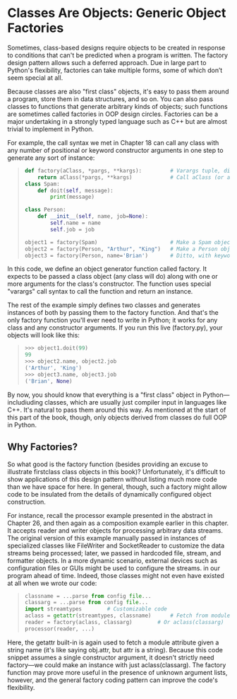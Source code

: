 # Classes Are Objects: Generic Object Factories
Sometimes, class-based designs require objects to be created in response to conditions that can't be predicted
when a program is written. The factory design pattern allows such a deferred approach. Due in large part to
Python's flexibility, factories can take multiple forms, some of which don’t seem special at all.

Because classes are also "first class" objects, it's easy to pass them around a program, store them in data
structures, and so on. You can also pass classes to functions that generate arbitrary kinds of objects; such
functions are sometimes called factories in OOP design circles. Factories can be a major undertaking in a
strongly typed language such as C++ but are almost trivial to implement in Python.

For example, the call syntax we met in Chapter 18 can call any class with any number of positional or keyword
constructor arguments in one step to generate any sort of instance:
> ```python
> def factory(aClass, *pargs, **kargs): 		# Varargs tuple, dict
> 	  return aClass(*pargs, **kargs) 			# Call aClass (or apply in 2.X only)
> class Spam:
>     def doit(self, message):
>         print(message)
> 
> class Person:
>     def __init__(self, name, job=None):
>         self.name = name
>         self.job = job
> 
> object1 = factory(Spam) 						# Make a Spam object
> object2 = factory(Person, "Arthur", "King") 	# Make a Person object
> object3 = factory(Person, name='Brian') 		# Ditto, with keywords and default
> ```

In this code, we define an object generator function called factory. It expects to be passed a class object
(any class will do) along with one or more arguments for the class's constructor. The function uses special
"varargs" call syntax to call the function and return an instance.

The rest of the example simply defines two classes and generates instances of both by passing them to the
factory function. And that's the only factory function you'll ever need to write in Python; it works for
any class and any constructor arguments. If you run this live (factory.py), your objects will look like this:
> ```python
> >>> object1.doit(99)
> 99
> >>> object2.name, object2.job
> ('Arthur', 'King')
> >>> object3.name, object3.job
> ('Brian', None)
> ```

By now, you should know that everything is a "first class" object in Python—includiuding classes, which are
usually just compiler input in languages like C++. It's natural to pass them around this way. As mentioned at
the start of this part of the book, though, only objects derived from classes do full OOP in Python.

## Why Factories?
So what good is the factory function (besides providing an excuse to illustrate firstclass class objects in
this book)? Unfortunately, it's difficult to show applications of this design pattern without listing much
more code than we have space for here. In general, though, such a factory might allow code to be insulated
from the details of dynamically configured object construction.

For instance, recall the processor example presented in the abstract in Chapter 26, and then again as a
composition example earlier in this chapter. It accepts reader and writer objects for processing arbitrary
data streams. The original version of this example manually passed in instances of specialized classes like
FileWriter and SocketReader to customize the data streams being processed; later, we passed in hardcoded file,
stream, and formatter objects. In a more dynamic scenario, external devices such as configuration files or
GUIs might be used to configure the streams.
in our program ahead of time. Indeed, those classes might not even have existed at all when we wrote our code:
> ```python
> classname = ...parse from config file...
> classarg = ...parse from config file...
> import streamtypes 		# Customizable code
> aclass = getattr(streamtypes, classname) 		# Fetch from module
> reader = factory(aclass, classarg) 		# Or aclass(classarg)
> processor(reader, ...)
> ```

Here, the getattr built-in is again used to fetch a module attribute given a string name (it's like saying
obj.attr, but attr is a string). Because this code snippet assumes a single constructor argument, it doesn't
strictly need factory—we could make an instance  with just aclass(classarg). The factory function may prove
more useful in the presence of unknown argument lists, however, and the general factory coding pattern can
improve the code's flexibility.
